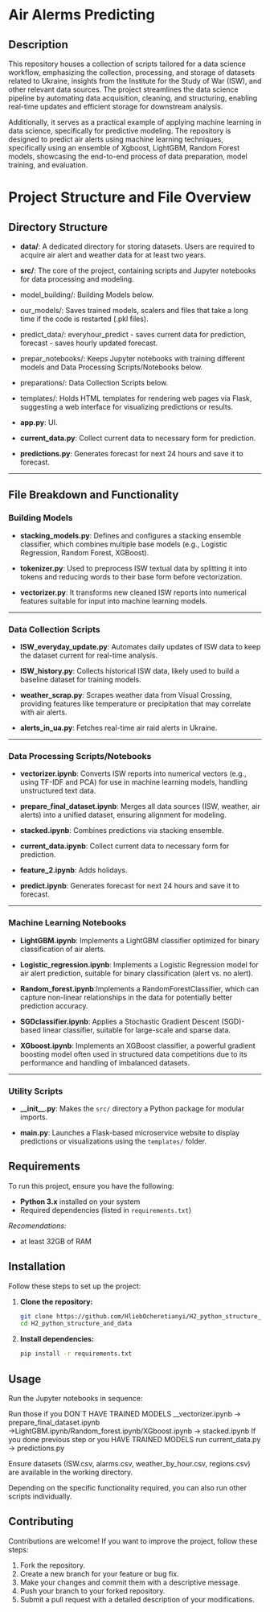 # Air Alerms Predicting

## Description
This repository houses a collection of scripts tailored for a data science workflow, emphasizing the collection, processing, and storage of datasets related to Ukraine, insights from the Institute for the Study of War (ISW), and other relevant data sources. The project streamlines the data science pipeline by automating data acquisition, cleaning, and structuring, enabling real-time updates and efficient storage for downstream analysis.

Additionally, it serves as a practical example of applying machine learning in data science, specifically for predictive modeling. The repository is designed to predict air alerts using machine learning techniques, specifically using an ensemble of Xgboost, LightGBM, Random Forest models, showcasing the end-to-end process of data preparation, model training, and evaluation.

# Project Structure and File Overview

## Directory Structure

- **data/**: A dedicated directory for storing datasets. Users are required to acquire air alert and weather data for at least two years.

- **src/**: The core of the project, containing scripts and Jupyter notebooks for data processing and modeling.
- model_building/: Building Models below.
- our_models/: Saves trained models, scalers and files that take a long time if the code is restarted (.pkl files).
- predict_data/: everyhour_predict - saves current data for prediction, forecast - saves hourly updated forecast.
- prepar_notebooks/: Keeps Jupyter notebooks with training different models and Data Processing Scripts/Notebooks below.
- preparations/: Data Collection Scripts below.
- templates/: Holds HTML templates for rendering web pages via Flask, suggesting a web interface for visualizing predictions or results.
  
- **app.py**: UI.
  
- **current_data.py**: Collect current data to necessary form for prediction.
  
- **predictions.py**: Generates forecast for next 24 hours and save it to forecast.

---

## File Breakdown and Functionality

### Building Models

- **stacking_models.py**: Defines and configures a stacking ensemble classifier, which combines multiple base models (e.g., Logistic Regression, Random Forest, XGBoost).
  
- **tokenizer.py**: Used to preprocess ISW textual data by splitting it into tokens and reducing words to their base form before vectorization.
  
- **vectorizer.py**:  It transforms new cleaned ISW reports into numerical features suitable for input into machine learning models.

---

### Data Collection Scripts

- **ISW_everyday_update.py**: Automates daily updates of ISW data to keep the dataset current for real-time analysis.

- **ISW_history.py**: Collects historical ISW data, likely used to build a baseline dataset for training models.

- **weather_scrap.py**: Scrapes weather data from Visual Crossing, providing features like temperature or precipitation that may correlate with air alerts.

- **alerts_in_ua.py**: Fetches real-time air raid alerts in Ukraine.

---

### Data Processing Scripts/Notebooks

- **vectorizer.ipynb**: Converts ISW reports into numerical vectors (e.g., using TF-IDF and PCA) for use in machine learning models, handling unstructured text data.
  
- **prepare_final_dataset.ipynb**: Merges all data sources (ISW, weather, air alerts) into a unified dataset, ensuring alignment for modeling.
  
- **stacked.ipynb**: Combines predictions via stacking ensemble.
  
- **current_data.ipynb**: Collect current data to necessary form for prediction.
  
- **feature_2.ipynb**: Adds holidays.
  
- **predict.ipynb**: Generates forecast for next 24 hours and save it to forecast.
---

### Machine Learning Notebooks

- **LightGBM.ipynb**:  Implements a LightGBM classifier optimized for binary classification of air alerts.
  
- **Logistic_regression.ipynb**: Implements a Logistic Regression model for air alert prediction, suitable for binary classification (alert vs. no alert).
  
- **Random_forest.ipynb**:Implements a RandomForestClassifier, which can capture non-linear relationships in the data for potentially better prediction accuracy.
  
- **SGDclassifier.ipynb**: Applies a Stochastic Gradient Descent (SGD)-based linear classifier, suitable for large-scale and sparse data.
  
- **XGboost.ipynb**: Implements an XGBoost classifier, a powerful gradient boosting model often used in structured data competitions due to its performance and handling of imbalanced datasets.
---

### Utility Scripts

- **\_\_init\_\_.py**: Makes the `src/` directory a Python package for modular imports.

- **main.py**: Launches a Flask-based microservice website to display predictions or visualizations using the `templates/` folder.



## Requirements
To run this project, ensure you have the following:

- **Python 3.x** installed on your system
- Required dependencies (listed in `requirements.txt`)

*Recomendations:*
- at least 32GB of RAM
## Installation
Follow these steps to set up the project:

1. **Clone the repository:**
   ```bash
   git clone https://github.com/HliebOcheretianyi/H2_python_structure_and_data.git
   cd H2_python_structure_and_data
   ```
2. **Install dependencies:**
   ```bash
   pip install -r requirements.txt
   ```

## Usage
Run the Jupyter notebooks in sequence:

Run those if you DON`T HAVE TRAINED MODELS
__vectorizer.ipynb → prepare_final_dataset.ipynb →LightGBM.ipynb/Random_forest.ipynb/XGboost.ipynb → stacked.ipynb 
If you done previous step or you HAVE TRAINED MODELS run 
current_data.py → predictions.py

Ensure datasets (ISW.csv, alarms.csv, weather_by_hour.csv, regions.csv) are available in the working directory.

Depending on the specific functionality required, you can also run other scripts individually.

## Contributing
Contributions are welcome! If you want to improve the project, follow these steps:

1. Fork the repository.
2. Create a new branch for your feature or bug fix.
3. Make your changes and commit them with a descriptive message.
4. Push your branch to your forked repository.
5. Submit a pull request with a detailed description of your modifications.
